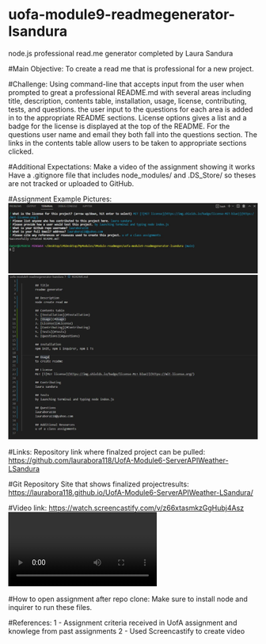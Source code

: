 # uofa-module9-readmegenerator-lsandura
node.js professional read.me generator completed by Laura Sandura

#Main Objective: 
To create a read me that is professional for a new project.

#Challenge:
Using command-line that accepts input from the user when prompted to great a professional README.md with several areas including title, description, contents table, installation, usage, license, contributing, tests, and questions.
the user input to the questions for each area is added in to the appropriate README sections. License options gives a list and a badge for the license is displayed at the top of the README. For the questions user name and email they both fall into the questions section. The links in the contents table allow users to be taken to appropriate sections clicked.

#Additional Expectations:
    Make a video of the assignment showing it works
    Have a .gitignore file that includes node_modules/ and .DS_Store/ so theses are not tracked or uploaded to GitHub. 

#Assignment Example 
Pictures:
    ![Node input user questions](./assets/nodequestionsexample1.jpg)
    ![Node generated read me answers](./assets/nodeanswersreadmeexample2.jpg)

#Links:
Repository link where finalzed project can be pulled:
    https://github.com/laurabora118/UofA-Module6-ServerAPIWeather-LSandura

#Git Repository Site that shows finalized projectresults:
    https://laurabora118.github.io/UofA-Module6-ServerAPIWeather-LSandura/

#Video link:
    https://watch.screencastify.com/v/z66xtasmkzGgHubj4Asz
    ![Node MP4 video](./assets//uofa-module9-readmegenerator-lsandura-video.mp4)

#How to open assignment after repo clone:
    Make sure to install node and inquirer to run these files.
    
#References:
    1 - Assignment criteria received in UofA assignment and knowlege from past assignments
    2 - Used Screencastify to create video
